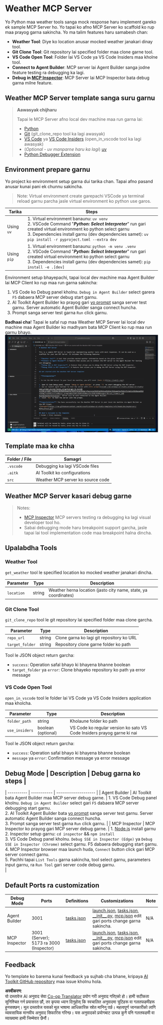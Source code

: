 <!--
CO_OP_TRANSLATOR_METADATA:
{
  "original_hash": "a3f252a62f059360855de5331a575898",
  "translation_date": "2025-06-10T07:07:33+00:00",
  "source_file": "10-StreamliningAIWorkflowsBuildingAnMCPServerWithAIToolkit/lab4/code/github_mcp_server/README.md",
  "language_code": "ne"
}
-->
# Weather MCP Server

Yo Python maa weather tools sanga mock response haru implement gareko ek sample MCP Server ho. Yo tapai ko afno MCP Server ko scaffold ko rup maa prayog garna sakincha. Yo ma talim features haru samabesh chan:

- **Weather Tool**: Diye ko location anusar mocked weather janakari dinay tool.
- **Git Clone Tool**: Git repository lai specified folder maa clone garne tool.
- **VS Code Open Tool**: Folder lai VS Code ya VS Code Insiders maa kholne tool.
- **Connect to Agent Builder**: MCP server lai Agent Builder sanga jodne feature testing ra debugging ka lagi.
- **Debug in [MCP Inspector](https://github.com/modelcontextprotocol/inspector)**: MCP Server lai MCP Inspector bata debug garna milne feature.

## Weather MCP Server template sanga suru garnu

> **Aawasyak chijharu**
>
> Tapai le MCP Server afno local dev machine maa run garna lai:
>
> - [Python](https://www.python.org/)
> - [Git](https://git-scm.com/) (git_clone_repo tool ka lagi awasyak)
> - [VS Code](https://code.visualstudio.com/) ya [VS Code Insiders](https://code.visualstudio.com/insiders/) (open_in_vscode tool ka lagi awasyak)
> - (*Optional - uv manparne haru ka lagi*) [uv](https://github.com/astral-sh/uv)
> - [Python Debugger Extension](https://marketplace.visualstudio.com/items?itemName=ms-python.debugpy)

## Environment prepare garnu

Yo project ko environment setup garna dui tarika chan. Tapai afno pasand anusar kunai pani ek chunnu sakincha.

> Note: Virtual environment create garepachi VSCode ya terminal reload garnu parcha jasle virtual environment ko python use garos.

| Tarika | Steps |
| -------- | ----- |
| Using `uv` | 1. Virtual environment banaunu: `uv venv` <br>2. VSCode Command "***Python: Select Interpreter***" run gari created virtual environment ko python select garnu<br>3. Dependencies install garnu (dev dependencies samet): `uv pip install -r pyproject.toml --extra dev` |
| Using `pip` | 1. Virtual environment banaunu: `python -m venv .venv` <br>2. VSCode Command "***Python: Select Interpreter***" run gari created virtual environment ko python select garnu<br>3. Dependencies install garnu (dev dependencies samet): `pip install -e .[dev]` |

Environment setup bhayepachi, tapai local dev machine maa Agent Builder lai MCP Client ko rup maa run garna sakincha:
1. VS Code ko Debug panel kholnu. `Debug in Agent Builder` select garera `F5` dabaera MCP server debug start garnu.
2. AI Toolkit Agent Builder ko prayog gari [yo prompt](../../../../../../../../../../../open_prompt_builder) sanga server test garnu. Server automatic Agent Builder sanga connect huncha.
3. Prompt sanga server test garna `Run` click garnu.

**Badhaai cha**! Tapai le safal rup maa Weather MCP Server lai local dev machine maa Agent Builder ko madhyam bata MCP Client ko rup maa run garnu bhayo.
![DebugMCP](https://raw.githubusercontent.com/microsoft/windows-ai-studio-templates/refs/heads/dev/mcpServers/mcp_debug.gif)

## Template maa ke chha

| Folder / File| Samagri                                    |
| ------------ | ----------------------------------------- |
| `.vscode`    | Debugging ka lagi VSCode files             |
| `.aitk`      | AI Toolkit ko configurations               |
| `src`        | Weather MCP server ko source code           |

## Weather MCP Server kasari debug garne

> Notes:
> - [MCP Inspector](https://github.com/modelcontextprotocol/inspector) MCP servers testing ra debugging ka lagi visual developer tool ho.
> - Sabai debugging mode haru breakpoint support garcha, jasle tapai lai tool implementation code maa breakpoint halna dincha.

## Upalabdha Tools

### Weather Tool
`get_weather` tool le specified location ko mocked weather janakari dincha.

| Parameter | Type | Description |
| --------- | ---- | ----------- |
| `location` | string | Weather herna location (jasto city name, state, ya coordinates) |

### Git Clone Tool
`git_clone_repo` tool le git repository lai specified folder maa clone garcha.

| Parameter | Type | Description |
| --------- | ---- | ----------- |
| `repo_url` | string | Clone garna ko lagi git repository ko URL |
| `target_folder` | string | Repository clone garne folder ko path |

Tool le JSON object return garcha:
- `success`: Operation safal bhayo ki bhayena bhanne boolean
- `target_folder` ya `error`: Clone bhayeko repository ko path ya error message

### VS Code Open Tool
`open_in_vscode` tool le folder lai VS Code ya VS Code Insiders application maa kholcha.

| Parameter | Type | Description |
| --------- | ---- | ----------- |
| `folder_path` | string | Kholaune folder ko path |
| `use_insiders` | boolean (optional) | VS Code ko regular version ko sato VS Code Insiders prayog garne ki nai |

Tool le JSON object return garcha:
- `success`: Operation safal bhayo ki bhayena bhanne boolean
- `message` ya `error`: Confirmation message ya error message

## Debug Mode | Description | Debug garna ko steps |
| ---------- | ----------- | -------------------- |
| Agent Builder | AI Toolkit bata Agent Builder maa MCP server debug garne. | 1. VS Code Debug panel kholnu. `Debug in Agent Builder` select gari `F5` dabaera MCP server debugging start garnu.<br>2. AI Toolkit Agent Builder bata [yo prompt](../../../../../../../../../../../open_prompt_builder) sanga server test garnu. Server automatic Agent Builder sanga connect huncha.<br>3. Prompt sanga server test garna `Run` click garnu. |
| MCP Inspector | MCP Inspector ko prayog gari MCP server debug garne. | 1. [Node.js](https://nodejs.org/) install garnu<br> 2. Inspector setup garnu: `cd inspector` && `npm install` <br> 3. VS Code Debug panel kholnu. `Debug SSE in Inspector (Edge)` ya `Debug SSE in Inspector (Chrome)` select garnu. F5 dabaera debugging start garnu.<br> 4. MCP Inspector browser maa launch huda, `Connect` button click gari MCP server connect garnu.<br> 5. Pachhi tapai `List Tools` garna sakincha, tool select garnu, parameters input garnu, ra `Run Tool` gari server code debug garnu.<br> |

## Default Ports ra customization

| Debug Mode | Ports | Definitions | Customizations | Note |
| ---------- | ----- | ----------- | -------------- |------ |
| Agent Builder | 3001 | [tasks.json](../../../../../../10-StreamliningAIWorkflowsBuildingAnMCPServerWithAIToolkit/lab4/code/github_mcp_server/.vscode/tasks.json) | [launch.json](../../../../../../10-StreamliningAIWorkflowsBuildingAnMCPServerWithAIToolkit/lab4/code/github_mcp_server/.vscode/launch.json), [tasks.json](../../../../../../10-StreamliningAIWorkflowsBuildingAnMCPServerWithAIToolkit/lab4/code/github_mcp_server/.vscode/tasks.json), [\_\_init\_\_.py](../../../../../../10-StreamliningAIWorkflowsBuildingAnMCPServerWithAIToolkit/lab4/code/github_mcp_server/src/__init__.py), [mcp.json](../../../../../../10-StreamliningAIWorkflowsBuildingAnMCPServerWithAIToolkit/lab4/code/github_mcp_server/.aitk/mcp.json) edit gari ports change garna sakincha. | N/A |
| MCP Inspector | 3001 (Server); 5173 ra 3000 (Inspector) | [tasks.json](../../../../../../10-StreamliningAIWorkflowsBuildingAnMCPServerWithAIToolkit/lab4/code/github_mcp_server/.vscode/tasks.json) | [launch.json](../../../../../../10-StreamliningAIWorkflowsBuildingAnMCPServerWithAIToolkit/lab4/code/github_mcp_server/.vscode/launch.json), [tasks.json](../../../../../../10-StreamliningAIWorkflowsBuildingAnMCPServerWithAIToolkit/lab4/code/github_mcp_server/.vscode/tasks.json), [\_\_init\_\_.py](../../../../../../10-StreamliningAIWorkflowsBuildingAnMCPServerWithAIToolkit/lab4/code/github_mcp_server/src/__init__.py), [mcp.json](../../../../../../10-StreamliningAIWorkflowsBuildingAnMCPServerWithAIToolkit/lab4/code/github_mcp_server/.aitk/mcp.json) edit gari ports change garna sakincha.| N/A |

## Feedback

Yo template ko barema kunai feedback ya sujhab cha bhane, kripaya [AI Toolkit GitHub repository](https://github.com/microsoft/vscode-ai-toolkit/issues) maa issue kholnu hola.

**अस्वीकरण**:  
यो दस्तावेज AI अनुवाद सेवा [Co-op Translator](https://github.com/Azure/co-op-translator) प्रयोग गरी अनुवाद गरिएको हो। हामी सटीकता सुनिश्चित गर्न प्रयासरत छौं, तर कृपया ध्यान दिनुहोस् कि स्वचालित अनुवादमा त्रुटिहरू वा गलतफहमीहरू हुनसक्छन्। मूल दस्तावेज यसको मूल भाषामा आधिकारिक स्रोत मानिनु पर्छ। महत्वपूर्ण जानकारीको लागि व्यावसायिक मानवीय अनुवाद सिफारिस गरिन्छ। यस अनुवादको प्रयोगबाट उत्पन्न कुनै पनि गलतफहमी वा व्याख्यामा हामी जिम्मेवार छैनौं।